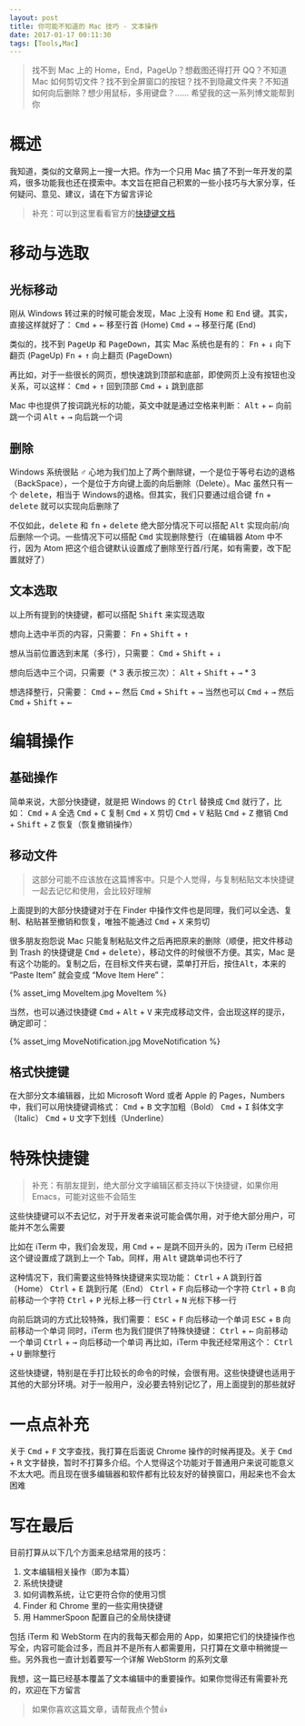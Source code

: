 ```yaml
---
layout: post
title: 你可能不知道的 Mac 技巧 - 文本操作
date: 2017-01-17 00:11:30
tags: [Tools,Mac]
---
```


> 找不到 Mac 上的 Home，End，PageUp？想截图还得打开 QQ？不知道 Mac 如何剪切文件？找不到全屏窗口的按钮？找不到隐藏文件夹？不知道如何向后删除？想少用鼠标，多用键盘？……
> 希望我的这一系列博文能帮到你

# 概述
我知道，类似的文章网上一搜一大把。作为一个只用 Mac 搞了不到一年开发的菜鸡，很多功能我也还在摸索中。本文旨在把自己积累的一些小技巧与大家分享，任何疑问、意见、建议，请在下方留言评论

> 补充：可以到这里看看官方的[快捷键文档][1]

# 移动与选取
## 光标移动
刚从 Windows 转过来的时候可能会发现，Mac 上没有 <kbd>Home</kbd> 和 <kbd>End</kbd> 键。其实，直接这样就好了：
<kbd>Cmd</kbd> + <kbd>←</kbd> 移至行首 (Home)
<kbd>Cmd</kbd> + <kbd>→</kbd> 移至行尾 (End)

类似的，找不到 <kbd>PageUp</kbd> 和 <kbd>PageDown</kbd>，其实 Mac 系统也是有的：
<kbd>Fn</kbd> + <kbd>↓</kbd> 向下翻页 (PageUp)
<kbd>Fn</kbd> + <kbd>↑</kbd> 向上翻页 (PageDown)

再比如，对于一些很长的网页，想快速跳到顶部和底部，即使网页上没有按钮也没关系，可以这样：
<kbd>Cmd</kbd> + <kbd>↑</kbd> 回到顶部
<kbd>Cmd</kbd> + <kbd>↓</kbd> 跳到底部

Mac 中也提供了按词跳光标的功能，英文中就是通过空格来判断：
<kbd>Alt</kbd> + <kbd>←</kbd> 向前跳一个词
<kbd>Alt</kbd> + <kbd>→</kbd> 向后跳一个词
<!-- more -->

## 删除
Windows 系统很贴 ♂ 心地为我们加上了两个删除键，一个是位于等号右边的退格（BackSpace），一个是位于方向键上面的向后删除（Delete）。Mac 虽然只有一个 <kbd>delete</kbd>，相当于 Windows的退格。但其实，我们只要通过组合键 <kbd>fn</kbd> + <kbd>delete</kbd> 就可以实现向后删除了

不仅如此，<kbd>delete</kbd> 和 <kbd>fn</kbd> + <kbd>delete</kbd> 绝大部分情况下可以搭配 <kbd>Alt</kbd> 实现向前/向后删除一个词。一些情况下可以搭配 <kbd>Cmd</kbd> 实现删除整行（在编辑器 Atom 中不行，因为 Atom 把这个组合键默认设置成了删除至行首/行尾，如有需要，改下配置就好了）

## 文本选取
以上所有提到的快捷键，都可以搭配 <kbd>Shift</kbd> 来实现选取

想向上选中半页的内容，只需要：
<kbd>Fn</kbd> + <kbd>Shift</kbd> + <kbd>↑</kbd>

想从当前位置选到末尾（多行），只需要：
<kbd>Cmd</kbd> + <kbd>Shift</kbd> + <kbd>↓</kbd>

想向后选中三个词，只需要（\* 3 表示按三次）：
<kbd>Alt</kbd> + <kbd>Shift</kbd> + <kbd>→</kbd> \* 3

想选择整行，只需要：
<kbd>Cmd</kbd> + <kbd>←</kbd> 然后 <kbd>Cmd</kbd> + <kbd>Shift</kbd> + <kbd>→</kbd>
当然也可以 <kbd>Cmd</kbd> + <kbd>→</kbd> 然后 <kbd>Cmd</kbd> + <kbd>Shift</kbd> + <kbd>←</kbd>

# 编辑操作
## 基础操作
简单来说，大部分快捷键，就是把 Windows 的 <kbd>Ctrl</kbd> 替换成 <kbd>Cmd</kbd> 就行了，比如：
<kbd>Cmd</kbd> + <kbd>A</kbd> 全选
<kbd>Cmd</kbd> + <kbd>C</kbd> 复制
<kbd>Cmd</kbd> + <kbd>X</kbd> 剪切
<kbd>Cmd</kbd> + <kbd>V</kbd> 粘贴
<kbd>Cmd</kbd> + <kbd>Z</kbd> 撤销
<kbd>Cmd</kbd> + <kbd>Shift</kbd> + <kbd>Z</kbd> 恢复（恢复撤销操作）

## 移动文件
> 这部分可能不应该放在这篇博客中。只是个人觉得，与复制粘贴文本快捷键一起去记忆和使用，会比较好理解

上面提到的大部分快捷键对于在 Finder 中操作文件也是同理，我们可以全选、复制、粘贴甚至撤销和恢复，唯独不能通过 <kbd>Cmd</kbd> + <kbd>X</kbd> 来剪切

很多朋友抱怨说 Mac 只能复制粘贴文件之后再把原来的删除（顺便，把文件移动到 Trash 的快捷键是 <kbd>Cmd</kbd> + <kbd>delete</kbd>），移动文件的时候很不方便。其实，Mac 是有这个功能的。复制之后，在目标文件夹右键，菜单打开后，按住<kbd>Alt</kbd>，本来的 “Paste Item” 就会变成 “Move Item Here”：

{% asset_img MoveItem.jpg MoveItem %}

当然，也可以通过快捷键 <kbd>Cmd</kbd> + <kbd>Alt</kbd> + <kbd>V</kbd> 来完成移动文件，会出现这样的提示，确定即可：

{% asset_img MoveNotification.jpg MoveNotification %}

## 格式快捷键
在大部分文本编辑器，比如 Microsoft Word 或者 Apple 的 Pages，Numbers 中，我们可以用快捷键调格式：
<kbd>Cmd</kbd> + <kbd>B</kbd> 文字加粗（Bold）
<kbd>Cmd</kbd> + <kbd>I</kbd> 斜体文字（Italic）
<kbd>Cmd</kbd> + <kbd>U</kbd> 文字下划线（Underline）

# 特殊快捷键
> 补充：有朋友提到，绝大部分文字编辑区都支持以下快捷键，如果你用 Emacs，可能对这些不会陌生

这些快捷键可以不去记忆，对于开发者来说可能会偶尔用，对于绝大部分用户，可能并不怎么需要

比如在 iTerm 中，我们会发现，用 <kbd>Cmd</kbd> + <kbd>←</kbd> 是跳不回开头的，因为 iTerm 已经把这个键设置成了跳到上一个 Tab。同样，用 <kbd>Alt</kbd> 键跳单词也不行了

这种情况下，我们需要这些特殊快捷键来实现功能：
<kbd>Ctrl</kbd> + <kbd>A</kbd> 跳到行首（Home）
<kbd>Ctrl</kbd> + <kbd>E</kbd> 跳到行尾（End）
<kbd>Ctrl</kbd> + <kbd>F</kbd> 向后移动一个字符
<kbd>Ctrl</kbd> + <kbd>B</kbd> 向前移动一个字符
<kbd>Ctrl</kbd> + <kbd>P</kbd> 光标上移一行
<kbd>Ctrl</kbd> + <kbd>N</kbd> 光标下移一行

向前后跳词的方式比较特殊，我们需要：
<kbd>ESC</kbd> + <kbd>F</kbd> 向后移动一个单词
<kbd>ESC</kbd> + <kbd>B</kbd> 向前移动一个单词
同时，iTerm 也为我们提供了特殊快捷键：
<kbd>Ctrl</kbd> + <kbd>←</kbd> 向前移动一个单词
<kbd>Ctrl</kbd> + <kbd>→</kbd> 向后移动一个单词
再比如，iTerm 中我还经常用这个：
<kbd>Ctrl</kbd> + <kbd>U</kbd> 删除整行

这些快捷键，特别是在手打比较长的命令的时候，会很有用。这些快捷键也适用于其他的大部分环境。对于一般用户，没必要去特别记忆了，用上面提到的那些就好

# 一点点补充
关于 <kbd>Cmd</kbd> + <kbd>F</kbd> 文字查找，我打算在后面说 Chrome 操作的时候再提及。关于 <kbd>Cmd</kbd> + <kbd>R</kbd> 文字替换，暂时不打算多介绍。个人觉得这个功能对于普通用户来说可能意义不太大吧。而且现在很多编辑器和软件都有比较友好的替换窗口，用起来也不会太困难

# 写在最后
目前打算从以下几个方面来总结常用的技巧：
1. 文本编辑相关操作（即为本篇）
2. 系统快捷键
3. 如何调教系统，让它更符合你的使用习惯
4. Finder 和 Chrome 里的一些实用快捷键
5. 用 HammerSpoon 配置自己的全局快捷键

包括 iTerm 和 WebStorm 在内的我每天都会用的 App，如果把它们的快捷操作也写全，内容可能会过多，而且并不是所有人都需要用，只打算在文章中稍微提一些。另外我也一直计划着要写一个详解 WebStorm 的系列文章

我想，这一篇已经基本覆盖了文本编辑中的重要操作。如果你觉得还有需要补充的，欢迎在下方留言

> 如果你喜欢这篇文章，请帮我点个赞👍

[1]:	https://support.apple.com/zh-cn/HT201236